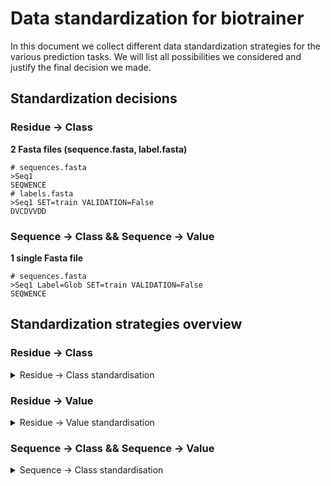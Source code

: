 # Data standardization for biotrainer

In this document we collect different data standardization strategies for the various prediction tasks.
We will list all possibilities we considered and justify the final decision we made.

## Standardization decisions

### Residue -> Class
**2 Fasta files (sequence.fasta, label.fasta)**
```fasta
# sequences.fasta
>Seq1
SEQWENCE
# labels.fasta
>Seq1 SET=train VALIDATION=False
DVCDVVDD
```

### Sequence -> Class && Sequence -> Value
**1 single Fasta file**
```fasta
# sequences.fasta
>Seq1 Label=Glob SET=train VALIDATION=False 
SEQWENCE
```

## Standardization strategies overview

### Residue -> Class
<details>
<summary>Residue -> Class standardisation</summary>

**1. 2 Fasta files (sequence.fasta, label.fasta)**
```fasta
# sequences.fasta
>Seq1
SEQWENCE
# labels.fasta
>Seq1 SET=train VALIDATION=False
DVCDVVDD
```

PRO:
+ Easy mapping of residue -> class

</details>

### Residue -> Value
<details>
<summary>Residue -> Value standardisation</summary>

**1. 1 single CSV file**
```csv
sequence, values, set, validation
PRTEIN, 0.5;0.3;0.2;0.1;1.5;0.01, train, False
```

PRO:
+ Only one file

CON:
- File will be very large and have bad readability

</details>

### Sequence -> Class && Sequence -> Value
<details>
<summary>Sequence -> Class standardisation</summary>

**1. 2 Fasta files (sequence.fasta, label.fasta)**
```fasta
# sequences.fasta
>Seq1
SEQWENCE
# labels.fasta
>Seq1 SET=train VALIDATION=False
Glob
```

PRO:
+ Compliant with residue -> class structure

CON:
- Fasta interpreters might misinterpret "Glob" as "G, L, O, B"
- 2 files

**2. 1 single Fasta file**
```fasta
# sequences.fasta
>Seq1 Label=Glob SET=train VALIDATION=False 
SEQWENCE
```

PRO:
+ Only one file
+ Readability

CON:
- Conversion from FLIP to biotrainer needed

**3. 1 single CSV file**
```csv
sequence, label, set, validation
SEQWENCE, Glob, train, False
```

PRO:
+ Only one file
+ FLIP data format

CON:
- Bad readability for longer sequences
</details>
